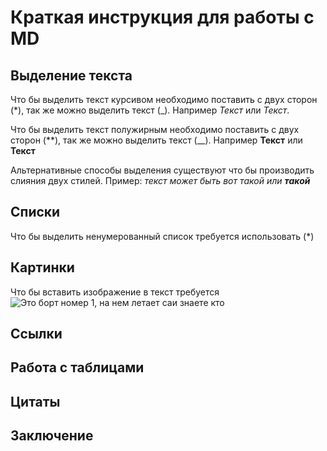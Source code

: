 # Краткая инструкция для работы с MD

## Выделение текста

Что бы выделить текст курсивом необходимо поставить с двух сторон (*), так же можно выделить текст (_). Например *Текст* или _Текст_.

Что бы выделить текст полужирным необходимо поставить с двух сторон (**), так же можно выделить текст (__). Например **Текст** или __Текст__

Альтернативные способы выделения существуют что бы производить слияния двух стилей. Пример: _текст может быть вот такой или **такой**_

## Списки

Что бы выделить ненумерованный список требуется использовать (*)
## Картинки

Что бы вставить изображение в текст требуется 
![Это борт номер 1, на нем летает саи знаете кто](Bort1.jpg.jpg)
## Ссылки

## Работа с таблицами

## Цитаты

## Заключение